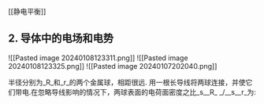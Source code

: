 
[[静电平衡]]

## 2\. 导体中的电场和电势

![[Pasted image 20240108123311.png]]
![[Pasted image 20240108123325.png]]
![[Pasted image 20240107202040.png]]

半径分别为_R_和_r_的两个金属球，相距很远. 用一根长导线将两球连接，并使它们带电.在忽略导线影响的情况下，两球表面的电荷面密度之比_s__R_ _/__s__r_为: